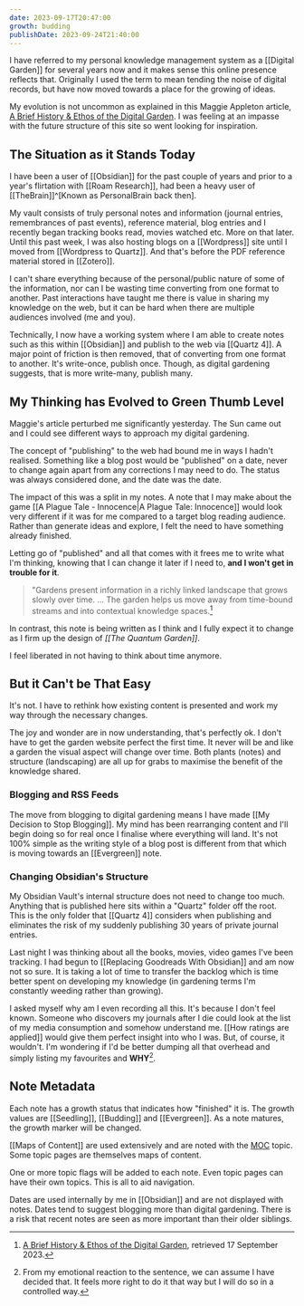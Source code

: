 ```yaml
---
date: 2023-09-17T20:47:00
growth: budding
publishDate: 2023-09-24T21:40:00
---
```

I have referred to my personal knowledge management system as a [[Digital Garden]] for several years now and it makes sense this online presence reflects that. Originally I used the term to mean tending the noise of digital records, but have now moved towards a place for the growing of ideas.

My evolution is not uncommon as explained in this Maggie Appleton article, [A Brief History & Ethos of the Digital Garden](https://maggieappleton.com/garden-history). I was feeling at an impasse with the future structure of this site so went looking for inspiration.

## The Situation as it Stands Today
I have been a user of [[Obsidian]] for the past couple of years and prior to a year's flirtation with [[Roam Research]], had been a heavy user of [[TheBrain]]^[Known as PersonalBrain back then].

My vault consists of truly personal notes and information (journal entries, remembrances of past events), reference material, blog entries and I recently began tracking books read, movies watched etc. More on that later. Until this past week, I was also hosting blogs on a [[Wordpress]] site until I moved from [[Wordpress to Quartz]]. And that's before the PDF reference material stored in [[Zotero]].

I can't share everything because of the personal/public nature of some of the information, nor can I be wasting time converting from one format to another. Past interactions have taught me there is value in sharing my knowledge on the web, but it can be hard when there are multiple audiences involved (me and you).

Technically, I now have a working system where I am able to create notes such as this within [[Obsidian]] and publish to the web via [[Quartz 4]]. A major point of friction is then removed, that of converting from one format to another. It's write-once, publish once. Though, as digital gardening suggests, that is more write-many, publish many.

## My Thinking has Evolved to Green Thumb Level
Maggie's article perturbed me significantly yesterday. The Sun came out and I could see different ways to approach my digital gardening.

The concept of "publishing" to the web had bound me in ways I hadn't realised. Something like a blog post would be "published" on a date, never to change again apart from any corrections I may need to do. The status was always considered done, and the date was the date.

The impact of this was a split in my notes. A note that I may make about the game [[A Plague Tale - Innocence|A Plague Tale: Innocence]] would look very different if it was for me compared to a target blog reading audience. Rather than generate ideas and explore, I felt the need to have something already finished.

Letting go of "published" and all that comes with it frees me to write what I'm thinking, knowing that I can change it later if I need to, **and I won't get in trouble for it**.

> "Gardens present information in a richly linked landscape that grows slowly over time. ... The garden helps us move away from time-bound streams and into contextual knowledge spaces.[^1]

In contrast, this note is being written as I think and I fully expect it to change as I firm up the design of *[[The Quantum Garden]]*.

I feel liberated in not having to think about time anymore.

## But it Can't be That Easy
It's not. I have to rethink how existing content is presented and work my way through the necessary changes.

The joy and wonder are in now understanding, that's perfectly ok. I don't have to get the garden website perfect the first time. It never will be and like a garden the visual aspect will change over time. Both plants (notes) and structure (landscaping) are all up for grabs to maximise the benefit of the knowledge shared.

### Blogging and RSS Feeds
The move from blogging to digital gardening means I have made [[My Decision to Stop Blogging]]. My mind has been rearranging content and I'll begin doing so for real once I finalise where everything will land. It's not 100% simple as the writing style of a blog post is different from that which is moving towards an [[Evergreen]] note.

### Changing Obsidian's Structure
My Obsidian Vault's internal structure does not need to change too much. Anything that is published here sits within a "Quartz" folder off the root. This is the only folder that [[Quartz 4]] considers when publishing and eliminates the risk of my suddenly publishing 30 years of private journal entries.

Last night I was thinking about all the books, movies, video games I've been tracking. I had begun to [[Replacing Goodreads With Obsidian]] and am now not so sure. It is taking a lot of time to transfer the backlog which is time better spent on developing my knowledge (in gardening terms I'm constantly weeding rather than growing).

I asked myself why am I even recording all this. It's because I don't feel known. Someone who discovers my journals after I die could look at the list of my media consumption and somehow understand me. [[How ratings are applied]] would give them perfect insight into who I was. But, of course, it wouldn't. I'm wondering if I'd be better dumping all that overhead and simply listing my favourites and **WHY**[^2].


## Note Metadata
Each note has a growth status that indicates how "finished" it is. The growth values are [[Seedling]], [[Budding]] and [[Evergreen]]. As a note matures, the growth marker will be changed.

[[Maps of Content]] are used extensively and are noted with the [MOC](/tags/moc) topic. Some topic pages are themselves maps of content.

One or more topic flags will be added to each note. Even topic pages can have their own topics. This is all to aid navigation.

Dates are used internally by me in [[Obsidian]] and are not displayed with notes. Dates tend to suggest blogging more than digital gardening. There is a risk that recent notes are seen as more important than their older siblings.


[^1]: [A Brief History & Ethos of the Digital Garden](https://omnivore.app/quantumgardener/a-brief-history-ethos-of-the-digital-garden-18a977b1a72), retrieved 17 September 2023.
[^2]: From my emotional reaction to the sentence, we can assume I have decided that. It feels more right to do it that way but I will do so in a controlled way.